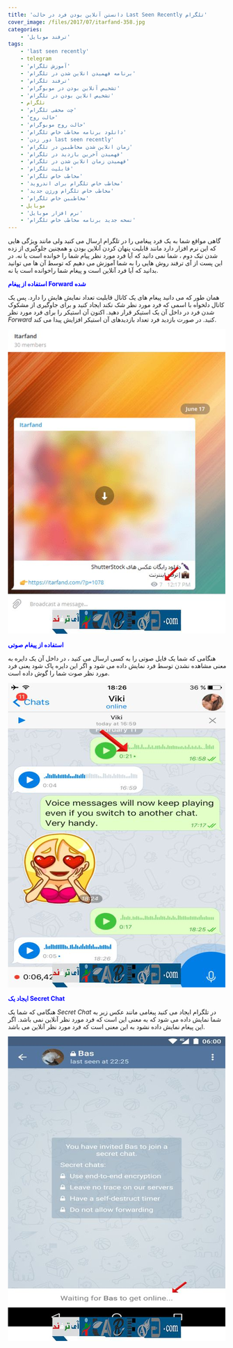```yaml
---
title: 'دانستن آنلاین بودن فرد در حالت Last Seen Recently تلگرام'
cover_image: /files/2017/07/itarfand-358.jpg
categories:
    - 'ترفند موبایل'
tags:
    - 'last seen recently'
    - telegram
    - 'آموزش تلگرام'
    - 'برنامه فهمیدن انلاین شدن در تلگرام'
    - 'ترفند تلگرام'
    - 'تشخیص آنلاین بودن در موبوگرام'
    - 'تشخیص انلاین بودن در تلگرام'
    - تلگرام
    - 'چت مخفی تلگرام'
    - 'حالت روح'
    - 'حالت روح موبوگرام'
    - 'دانلود برنامه مخاطب خاص تلگرام'
    - 'دور زدن last seen recently'
    - 'زمان انلاین شدن مخاطبین در تلگرام'
    - 'فهمیدن آخرین بازدید در تلگرام'
    - 'فهمیدن زمان انلاین شدن در تلگرام'
    - 'قابلیت تلگرام'
    - 'مخاطب خاص تلگرام'
    - 'مخاطب خاص تلگرام برای اندروید'
    - 'مخاطب خاص تلگرام ورژن جدید'
    - 'مخاطبین خاص تلگرام'
    - موبایل
    - 'نرم افزار موبایل'
    - 'نسخه جدید برنامه مخاطب خاص تلگرام'
---
```


گاهی مواقع شما به یک فرد پیغامی را در تلگرام ارسال می کنید ولی مانند ویژگی هایی که این نرم افزار دارد مانند قابلیت پنهان کردن آنلاین بودن و همچنین جلوگیری از زده شدن تیک دوم ، شما نمی دانید که آیا فرد مورد نظر پیام شما را خوانده است یا نه. در این پست از آی ترفند روش هایی را به شما آموزش می دهیم که توسط آن ها می توانید بدانید که آیا فرد آنلاین است و پیغام شما راخوانده است یا نه.

<span style="color: #0000ff;">**استفاده از پیغام Forward شده**</span>

همان طور که می دانید پیغام های یک کانال قابلیت تعداد نمایش هایش را دارد. پس یک کانال دلخواه با اسمی که فرد مورد نظر شک نکند ایجاد کنید و برای جاوگیری از مشکوک شدن فرد در داخل آن یک استیکر قرار دهید. اکنون آن استیکر را برای فرد مورد نظر *Forward* کنید. در صورت بازدید فرد تعداد بازدیدهای آن استیکر افزایش پیدا می کند.

![mhkarami97](/files/2017/07/itarfand-357.jpg)  

<span style="color: #0000ff;">**استفاده از پیغام صوتی**</span>

هنگامی که شما یک فایل صوتی را به کسی ارسال می کنید ، در داخل آن یک دایره به معنی مشاهده نشدن توسط فرد نمایش داده می شود و اگر این دایره پاک شود یعنی فرد مورد نظر صوت شما را گوش داده است.

![mhkarami97](/files/2017/07/itarfand-356.jpg)  

<span style="color: #0000ff;">**ایجاد یک Secret Chat**</span>

هنگامی که شما یک *Secret Chat* در تلگرام ایجاد می کنید پیغامی مانند عکس زیر به شما نمایش داده می شود که به معنی این است که فرد مورد نظر آنلاین نمی باشد. اگر این پیغام نمایش داده نشود به این معنی است که فرد مورد نظر آنلاین می باشد.

![mhkarami97](/files/2017/07/itarfand-355.jpg)  